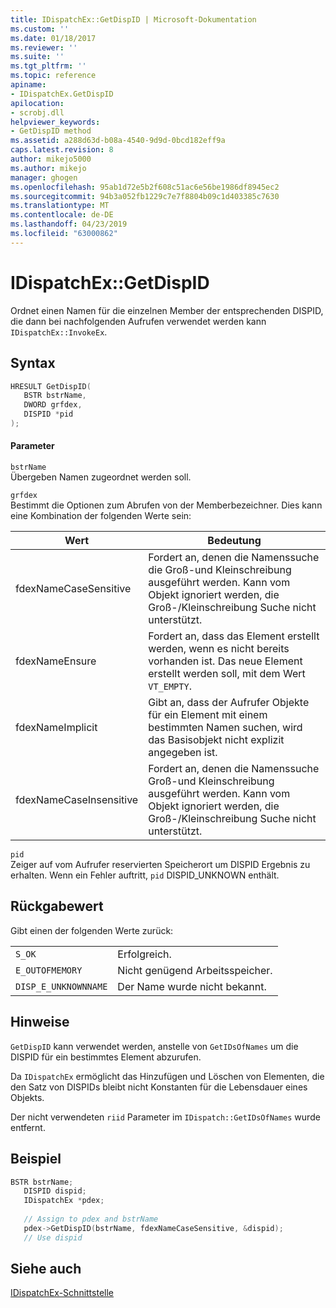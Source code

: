```yaml
---
title: IDispatchEx::GetDispID | Microsoft-Dokumentation
ms.custom: ''
ms.date: 01/18/2017
ms.reviewer: ''
ms.suite: ''
ms.tgt_pltfrm: ''
ms.topic: reference
apiname:
- IDispatchEx.GetDispID
apilocation:
- scrobj.dll
helpviewer_keywords:
- GetDispID method
ms.assetid: a288d63d-b08a-4540-9d9d-0bcd182eff9a
caps.latest.revision: 8
author: mikejo5000
ms.author: mikejo
manager: ghogen
ms.openlocfilehash: 95ab1d72e5b2f608c51ac6e56be1986df8945ec2
ms.sourcegitcommit: 94b3a052fb1229c7e7f8804b09c1d403385c7630
ms.translationtype: MT
ms.contentlocale: de-DE
ms.lasthandoff: 04/23/2019
ms.locfileid: "63000862"
---
```

# <a name="idispatchexgetdispid"></a>IDispatchEx::GetDispID
Ordnet einen Namen für die einzelnen Member der entsprechenden DISPID, die dann bei nachfolgenden Aufrufen verwendet werden kann `IDispatchEx::InvokeEx`.  
  
## <a name="syntax"></a>Syntax  
  
```cpp
HRESULT GetDispID(  
   BSTR bstrName,  
   DWORD grfdex,  
   DISPID *pid  
);  
```  
  
#### <a name="parameters"></a>Parameter  
 `bstrName`  
 Übergeben Namen zugeordnet werden soll.  
  
 `grfdex`  
 Bestimmt die Optionen zum Abrufen von der Memberbezeichner. Dies kann eine Kombination der folgenden Werte sein:  
  
|Wert|Bedeutung|  
|-----------|-------------|  
|fdexNameCaseSensitive|Fordert an, denen die Namenssuche die Groß-und Kleinschreibung ausgeführt werden. Kann vom Objekt ignoriert werden, die Groß-/Kleinschreibung Suche nicht unterstützt.|  
|fdexNameEnsure|Fordert an, dass das Element erstellt werden, wenn es nicht bereits vorhanden ist. Das neue Element erstellt werden soll, mit dem Wert `VT_EMPTY`.|  
|fdexNameImplicit|Gibt an, dass der Aufrufer Objekte für ein Element mit einem bestimmten Namen suchen, wird das Basisobjekt nicht explizit angegeben ist.|  
|fdexNameCaseInsensitive|Fordert an, denen die Namenssuche Groß-und Kleinschreibung ausgeführt werden. Kann vom Objekt ignoriert werden, die Groß-/Kleinschreibung Suche nicht unterstützt.|  
  
 `pid`  
 Zeiger auf vom Aufrufer reservierten Speicherort um DISPID Ergebnis zu erhalten. Wenn ein Fehler auftritt, `pid` DISPID_UNKNOWN enthält.  
  
## <a name="return-value"></a>Rückgabewert  
 Gibt einen der folgenden Werte zurück:  
  
|||  
|-|-|  
|`S_OK`|Erfolgreich.|  
|`E_OUTOFMEMORY`|Nicht genügend Arbeitsspeicher.|  
|`DISP_E_UNKNOWNNAME`|Der Name wurde nicht bekannt.|  
  
## <a name="remarks"></a>Hinweise  
 `GetDispID` kann verwendet werden, anstelle von `GetIDsOfNames` um die DISPID für ein bestimmtes Element abzurufen.  
  
 Da `IDispatchEx` ermöglicht das Hinzufügen und Löschen von Elementen, die den Satz von DISPIDs bleibt nicht Konstanten für die Lebensdauer eines Objekts.  
  
 Der nicht verwendeten `riid` Parameter im `IDispatch::GetIDsOfNames` wurde entfernt.  
  
## <a name="example"></a>Beispiel  
  
```cpp
BSTR bstrName;  
   DISPID dispid;  
   IDispatchEx *pdex;   
  
   // Assign to pdex and bstrName  
   pdex->GetDispID(bstrName, fdexNameCaseSensitive, &dispid);  
   // Use dispid  
```  
  
## <a name="see-also"></a>Siehe auch  
 [IDispatchEx-Schnittstelle](../../winscript/reference/idispatchex-interface.md)